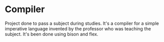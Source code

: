 # Compiler
Project done to pass a subject during studies. It's a compiler for a simple imperative language invented by the professor who was teaching the subject. It's been done using bison and flex. 

